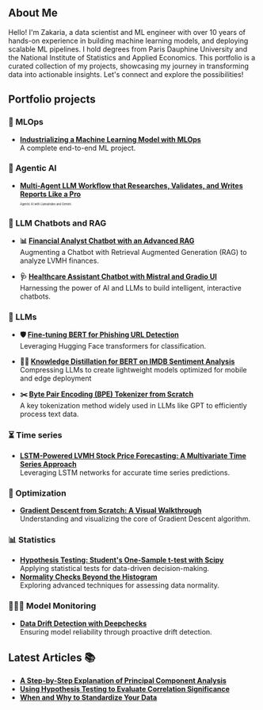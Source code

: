 <!--
<div align="center">
  <img src="https://media.giphy.com/media/M9gbBd9nbDrOTu1Mqx/giphy.gif" width="150"/>
  <h1>Data Science & MLOps Portfolio 🚀</h1>
  <p>Crafting Intelligent Solutions with Data</p>
</div>

<div align="center">
  <a href="https://www.linkedin.com/in/zakaria-j-266570108/" target="_blank">
    <img src="https://img.shields.io/badge/LinkedIn-%230077B5.svg?style=for-the-badge&logo=linkedin&logoColor=white" alt="LinkedIn Badge"/>
  </a>
  <a href="https://medium.com/@zakaria.jaadi" target="_blank">
    <img src="https://img.shields.io/badge/Medium-%2312100E.svg?style=for-the-badge&logo=medium&logoColor=white" alt="Medium Badge"/>
  </a>
  <a href="your-twitter-URL" target="_blank">
    <img src="https://img.shields.io/badge/Twitter-%231DA1F2.svg?style=for-the-badge&logo=twitter&logoColor=white" alt="Twitter Badge"/>
  </a>
</div>

<br/>
-->

<h2>About Me </h2>

<p>
  Hello! I'm Zakaria, a data scientist and ML engineer with over 10 years of hands-on experience in building machine learning models, and deploying scalable ML pipelines. I hold degrees from Paris Dauphine University and the National Institute of Statistics and Applied Economics. 
  This portfolio is a curated collection of my projects, showcasing my journey in transforming data into actionable insights. Let's connect and explore the possibilities!
</p>

<h2>Portfolio projects</h2>

<h3>🚀 MLOps</h3> 

* **[Industrializing a Machine Learning Model with MLOps](https://github.com/zakariajaadi/wine-prediction-mlops/blob/main/README.md)** </br> A complete end-to-end ML project.
  
<h3> 🤖 Agentic AI </h3> 

* **[Multi-Agent LLM Workflow that Researches, Validates, and Writes Reports Like a Pro](https://colab.research.google.com/github/zakariajaadi/data-science-portofolio/blob/main/multi_llm_agent_workflow_reports_generation.ipynb)** </br>
   <span style="font-size: 0.4em;">Agentic AI with LlamaIndex and Gemini.</span>

<h3> 💬 LLM Chatbots and RAG  </h3> 

* **📊 [Financial Analyst Chatbot with an Advanced RAG](https://colab.research.google.com/github/zakariajaadi/data-science-portofolio/blob/main/financial-analyst-chatbot-with-rag.ipynb)** </br> Augmenting a Chatbot with Retrieval Augmented Generation (RAG) to analyze LVMH finances.

* **🩺 [Healthcare Assistant Chatbot with Mistral and Gradio UI](https://colab.research.google.com/github/zakariajaadi/data-science-portofolio/blob/main/mistral_7b_instruct_medical_chatbot.ipynb)** </br> Harnessing the power of AI and LLMs to build intelligent, interactive chatbots.

<h3> 📜 LLMs </h3> 

* **🛡️ [Fine-tuning BERT for Phishing URL Detection](https://github.com/zakariajaadi/data-science-portofolio/blob/main/Phishing%20Detection%20Hugging%20Face.ipynb)**  </br>  Leveraging Hugging Face transformers for classification. 

* **👨‍🎓 [Knowledge Distillation for BERT on IMDB Sentiment Analysis](https://github.com/zakariajaadi/data-science-portofolio/blob/main/bert-imdb-knowledge-distillation.ipynb)**  </br> Compressing LLMs to create lightweight models optimized for mobile and edge deployment
  
* **✂️ [Byte Pair Encoding (BPE) Tokenizer from Scratch](https://github.com/zakariajaadi/data-science-portofolio/blob/main/Byte_Pair_Encoding_Algorithm_from_scratch.ipynb)** 
 </br> A key tokenization method widely used in LLMs like GPT to efficiently process text data.
 
<h3> ⏳ Time series </h3>

* **[LSTM-Powered LVMH Stock Price Forecasting: A Multivariate Time Series Approach](https://github.com/zakariajaadi/data-science-portofolio/blob/main/LVMH%20stock%20price%20prediction%20with%20LSTM.ipynb)** </br> Leveraging LSTM networks for accurate time series predictions.

<h3>🎯 Optimization</h3>

* **[Gradient Descent from Scratch: A Visual Walkthrough](https://colab.research.google.com/github/zakariajaadi/data-science-portofolio/blob/main/Gradient%20Descent%20Algorithm.ipynb)** </br> Understanding and visualizing the core of Gradient Descent algorithm.

<h3>📊 Statistics</h3>

* **[Hypothesis Testing: Student's One-Sample t-test with Scipy](https://github.com/zakariajaadi/data-science-portofolio/blob/main/Student's%20t-test%20Hypothesis%20Testing%20with%20Scipy.ipynb)** </br>  Applying statistical tests for data-driven decision-making.
* **[Normality Checks Beyond the Histogram](https://github.com/zakariajaadi/data-science-portofolio/blob/main/Normality%20Beyond%20the%20Histogram.ipynb)** </br>  Exploring advanced techniques for assessing data normality.

<h3>🕵🏼‍♂️ Model Monitoring</h3>

* **[Data Drift Detection with Deepchecks](https://colab.research.google.com/github/zakariajaadi/data-science-portofolio/blob/main/Data%20Drift%20Detection%20With%20DeepCheck.ipynb)** </br>  Ensuring model reliability through proactive drift detection.

<h2>Latest Articles 📚</h2>

* **[A Step-by-Step Explanation of Principal Component Analysis](https://builtin.com/data-science/step-step-explanation-principal-component-analysis)**
* **[Using Hypothesis Testing to Evaluate Correlation Significance](https://medium.com/towards-data-science/eveything-you-need-to-know-about-interpreting-correlations-2c485841c0b8)**
* **[When and Why to Standardize Your Data](https://builtin.com/data-science/when-and-why-standardize-your-data)**
